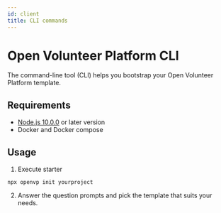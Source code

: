 ```yaml
---
id: client
title: CLI commands
---
```


# Open Volunteer Platform CLI

The command-line tool (CLI) helps you bootstrap your Open Volunteer Platform template.

## Requirements

* [Node.js 10.0.0](https://nodejs.org/en/download/) or later version
* Docker and Docker compose

## Usage

1. Execute starter 

```
npx openvp init yourproject
```
2. Answer the question prompts and pick the template that suits your needs.
